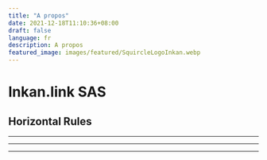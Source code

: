 ```yaml
---
title: "A propos"
date: 2021-12-18T11:10:36+08:00
draft: false
language: fr
description: A propos
featured_image: images/featured/SquircleLogoInkan.webp
---
```


# Inkan.link SAS

## Horizontal Rules

***

---

___

